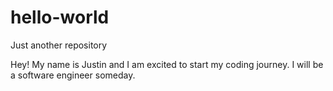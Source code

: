 # hello-world
Just another repository

Hey! My name is Justin and I am excited to start my coding journey. I will be a software engineer someday.
